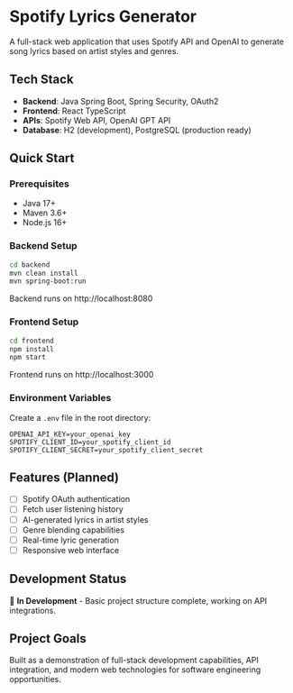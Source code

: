 # Spotify Lyrics Generator

A full-stack web application that uses Spotify API and OpenAI to generate song lyrics based on artist styles and genres.

## Tech Stack
- **Backend**: Java Spring Boot, Spring Security, OAuth2
- **Frontend**: React TypeScript
- **APIs**: Spotify Web API, OpenAI GPT API
- **Database**: H2 (development), PostgreSQL (production ready)

## Quick Start

### Prerequisites
- Java 17+
- Maven 3.6+
- Node.js 16+

### Backend Setup
```bash
cd backend
mvn clean install
mvn spring-boot:run
```
Backend runs on http://localhost:8080

### Frontend Setup
```bash
cd frontend
npm install
npm start
```
Frontend runs on http://localhost:3000

### Environment Variables
Create a `.env` file in the root directory:
```
OPENAI_API_KEY=your_openai_key
SPOTIFY_CLIENT_ID=your_spotify_client_id
SPOTIFY_CLIENT_SECRET=your_spotify_client_secret
```

## Features (Planned)
- [ ] Spotify OAuth authentication
- [ ] Fetch user listening history
- [ ] AI-generated lyrics in artist styles
- [ ] Genre blending capabilities
- [ ] Real-time lyric generation
- [ ] Responsive web interface

## Development Status
🚧 **In Development** - Basic project structure complete, working on API integrations.

## Project Goals
Built as a demonstration of full-stack development capabilities, API integration, and modern web technologies for software engineering opportunities.
